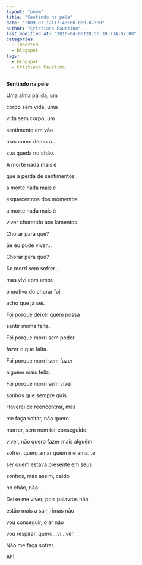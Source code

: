 ```yaml
---
layout: "poem"
title: "Sentindo na pele"
date: "2009-07-12T17:43:00.000-07:00"
author: "Cristiano Faustino"
last_modified_at: "2010-04-05T20:56:39.734-07:00"
categories:
  - imported
  - blogspot
tags:
  - blogspot
  - Cristiano Faustino
---
```


<span style="font-weight: bold;">Sentindo na pele

Uma alma pálida, um

corpo sem vida, uma

vida sem corpo, um

sentimento em vão

mas como demora...

sua queda no chão.

A morte nada mais é

que a perda de sentimentos

a morte nada mais é

esquecermos dos momentos

a morte nada mais é

viver chorando aos lamentos.

Chorar para que?

Se eu pude viver...

Chorar para que?

Se morri sem sofrer...

mas vivi com amor.

o motivo do chorar foi,

acho que já sei.

Foi porque deixei quem possa

sentir minha falta.

Foi porque morri sem poder

fazer o que falta.

Foi porque morri sem fazer

alguém mais feliz.

Foi porque morri sem viver

sonhos que sempre quis.

Haverei de reencontrar, mas

me faça voltar, não quero

morrer, sem nem ter conseguido

viver, não quero fazer mais alguém

sofrer, quero amar quem me ama...e

ser quem estava presente em seus

sonhos, mas assim, caido

no chão, não...

Deixe me viver, pois palavras não

estão mais a sair, rimas não

vou conseguir, o ar não

vou respirar, quero...vi...ver.

Não me faça sofrer.

Ah!</span>